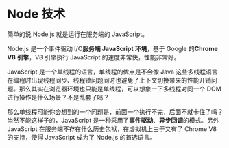 <span id="hidden-autonumber"></span>

<h1 class="article-title">Node 技术</h1>

简单的说 Node.js 就是运行在服务端的 JavaScript。

Node.js 是一个事件驱动 I/O**服务端 JavaScript 环境**，基于 Google 的**Chrome V8 引擎**，V8 引擎执行 JavaScript 的速度非常快，性能非常好。

JavaScript 是一个单线程的语言，单线程的优点是不会像 Java 这些多线程语言在编程时出现线程同步、线程锁问题同时也避免了上下文切换带来的性能开销问题。那么其实在浏览器环境也只能是单线程，可以想象一下多线程对同一个 DOM 进行操作是什么场景？不是乱套了吗？

那么单线程可能你会想到的一个问题是，前面一个执行不完，后面不就卡住了吗？当然不能这样子的，JavaScript 是一种采用了**事件驱动**、**异步回调**的模式。另外 JavaScript 在服务端不存在什么历史包袱，在虚拟机上由于又有了 Chrome V8 的支持，使得 JavaScript 成为了 Node.js 的首选语言。
